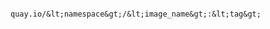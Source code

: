 <!-- layout:code post: image_repository_provide-a-docker-image -->

```

quay.io/&lt;namespace&gt;/&lt;image_name&gt;:&lt;tag&gt;

```
